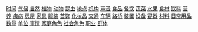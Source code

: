 [时间](./pages/具体名词-时间.md) [气候](./pages/具体名词-气候.md) [自然](./pages/具体名词-自然.md) [植物](./pages/具体名词-植物.md) [动物](./pages/具体名词-动物.md) [昆虫](./pages/具体名词-昆虫.md) [地点](./pages/具体名词-地点.md) [机构](./pages/具体名词-机构.md) [声音](./pages/具体名词-声音.md) [食品](./pages/具体名词-食品.md) [餐饮](./pages/具体名词-餐饮.md) [蔬菜](./pages/具体名词-蔬菜.md) [水果](./pages/具体名词-水果.md) [食材](./pages/具体名词-食材.md) [饮料](./pages/具体名词-饮料.md) [营养](./pages/具体名词-营养.md) [疾病](./pages/具体名词-疾病.md) [房屋](./pages/具体名词-房屋.md) [家具](./pages/具体名词-家具.md) [服装](./pages/具体名词-服装.md) [首饰](./pages/具体名词-首饰.md) [化妆品](./pages/具体名词-化妆品.md) [交通](./pages/具体名词-交通.md) [车辆](./pages/具体名词-车辆.md) [路桥](./pages/具体名词-路桥.md) [装置](./pages/具体名词-装置.md) [设备](./pages/具体名词-设备.md) [容器](./pages/具体名词-容器.md) [材料](./pages/具体名词-材料.md) [日常用品](./pages/具体名词-日常用品.md) [数量](./pages/具体名词-数量.md) [单位](./pages/具体名词-单位.md) [事情](./pages/具体名词-事情.md) [家庭角色](./pages/具体名词-家庭角色.md) [社会角色](./pages/具体名词-社会角色.md) [职业](./pages/具体名词-职业.md) [群体](./pages/具体名词-群体.md)